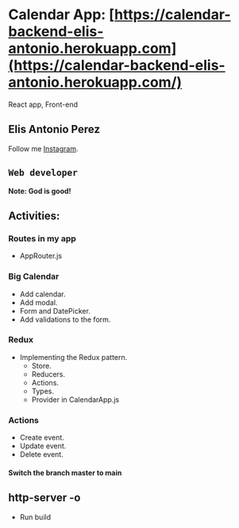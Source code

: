 # Calendar App: [https://calendar-backend-elis-antonio.herokuapp.com](https://calendar-backend-elis-antonio.herokuapp.com/)

React app, Front-end

## Elis Antonio Perez

Follow me [Instagram](https://instagram.com/elisperezmusic).

## `Web developer`

**Note: God is good!**

## Activities:

### Routes in my app
- AppRouter.js

### Big Calendar
- Add calendar.
- Add modal.
- Form and DatePicker.
- Add validations to the form.

### Redux
- Implementing the Redux pattern.
  - Store.
  - Reducers.
  - Actions.
  - Types.
  - Provider in CalendarApp.js

### Actions
- Create event.
- Update event.
- Delete event.

#### Switch the branch master to main

## http-server -o
- Run build
